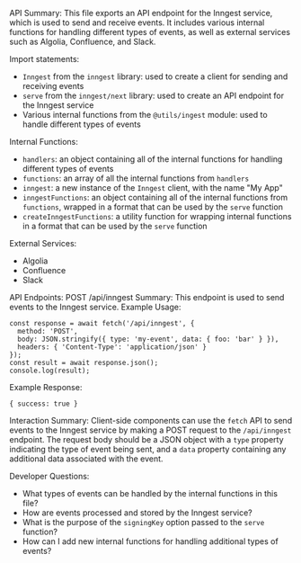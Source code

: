 API Summary:
This file exports an API endpoint for the Inngest service, which is used to send and receive events. It includes various internal functions for handling different types of events, as well as external services such as Algolia, Confluence, and Slack.

Import statements:
- `Inngest` from the `inngest` library: used to create a client for sending and receiving events
- `serve` from the `inngest/next` library: used to create an API endpoint for the Inngest service
- Various internal functions from the `@utils/ingest` module: used to handle different types of events

Internal Functions:
- `handlers`: an object containing all of the internal functions for handling different types of events
- `functions`: an array of all the internal functions from `handlers`
- `inngest`: a new instance of the `Inngest` client, with the name "My App"
- `inngestFunctions`: an object containing all of the internal functions from `functions`, wrapped in a format that can be used by the `serve` function
- `createInngestFunctions`: a utility function for wrapping internal functions in a format that can be used by the `serve` function

External Services:
- Algolia
- Confluence
- Slack

API Endpoints:
POST /api/inngest
Summary: This endpoint is used to send events to the Inngest service.
Example Usage:
```
const response = await fetch('/api/inngest', {
  method: 'POST',
  body: JSON.stringify({ type: 'my-event', data: { foo: 'bar' } }),
  headers: { 'Content-Type': 'application/json' }
});
const result = await response.json();
console.log(result);
```
Example Response:
```
{ success: true }
```

Interaction Summary:
Client-side components can use the `fetch` API to send events to the Inngest service by making a POST request to the `/api/inngest` endpoint. The request body should be a JSON object with a `type` property indicating the type of event being sent, and a `data` property containing any additional data associated with the event.

Developer Questions:
- What types of events can be handled by the internal functions in this file?
- How are events processed and stored by the Inngest service?
- What is the purpose of the `signingKey` option passed to the `serve` function?
- How can I add new internal functions for handling additional types of events?